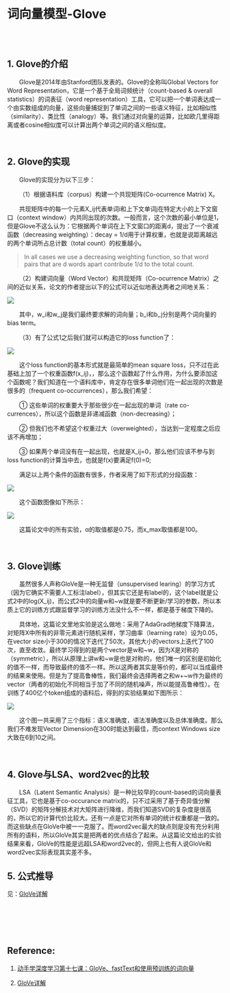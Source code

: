 # 词向量模型-Glove

<br>
<br>

## 1. Glove的介绍

&emsp;&emsp;Glove是2014年由Stanford团队发表的。Glove的全称叫Global Vectors for Word Representation，它是一个基于全局词频统计（count-based & overall statistics）的词表征（word representation）工具，它可以把一个单词表达成一个由实数组成的向量，这些向量捕捉到了单词之间的一些语义特征，比如相似性（similarity）、类比性（analogy）等。我们通过对向量的运算，比如欧几里得距离或者cosine相似度可以计算出两个单词之间的语义相似度。

<br>

## 2. Glove的实现

&emsp;&emsp;Glove的实现分为以下三步：

&emsp;&emsp;（1）根据语料库（corpus）构建一个共现矩阵(Co-ocurrence Matrix) X。

&emsp;&emsp;共现矩阵中的每一个元素X_ij代表单词i和上下文单词j在特定大小的上下文窗口（context window）内共同出现的次数。一般而言，这个次数的最小单位是1，但是Glove不这么认为：它根据两个单词在上下文窗口的距离d，提出了一个衰减函数（decreasing weighting）：decay = 1/d用于计算权重，也就是说距离越远的两个单词所占总计数（total count）的权重越小。

> In all cases we use a decreasing weighting function, so that word pairs that are d words apart contribute 1/d to the total count.

&emsp;&emsp;（2）构建词向量（Word Vector）和共现矩阵（Co-ocurrence Matrix）之间的近似关系，论文的作者提出以下的公式可以近似地表达两者之间地关系：

![](https://upload-images.jianshu.io/upload_images/10947003-d98749e561de7f1a.png?imageMogr2/auto-orient/strip%7CimageView2/2/w/1240)

&emsp;&emsp;其中，w_i和w_j是我们最终要求解的词向量；b_i和b_j分别是两个词向量的bias term。

&emsp;&emsp;（3）有了公式1之后我们就可以构造它的loss function了：

![](https://upload-images.jianshu.io/upload_images/10947003-46f44dd5744f1c76.png?imageMogr2/auto-orient/strip%7CimageView2/2/w/1240)

&emsp;&emsp;这个loss function的基本形式就是最简单的mean square loss，只不过在此基础上加了一个权重函数f(x_ij)，，那么这个函数起了什么作用，为什么要添加这个函数呢？我们知道在一个语料库中，肯定存在很多单词他们在一起出现的次数是很多的（frequent co-occurrences），那么我们希望：

&emsp;&emsp;① 这些单词的权重要大于那些很少在一起出现的单词（rate co-currences），所以这个函数是非递减函数（non-decreasing）；

&emsp;&emsp;② 但我们也不希望这个权重过大（overweighted），当达到一定程度之后应该不再增加；

&emsp;&emsp;③ 如果两个单词没有在一起出现，也就是X_ij=0，那么他们应该不参与到loss function的计算当中去，也就是f(x)要满足f(0)=0;

&emsp;&emsp;满足以上两个条件的函数有很多，作者采用了如下形式的分段函数：

![](https://upload-images.jianshu.io/upload_images/10947003-74a5552a11f4ae80.png?imageMogr2/auto-orient/strip%7CimageView2/2/w/1240)

&emsp;&emsp;这个函数图像如下所示：

![](https://i.imgur.com/zE6t1ig.jpg)

&emsp;&emsp;这篇论文中的所有实验，α的取值都是0.75，而x_max取值都是100。

<br>

## 3. Glove训练

&emsp;&emsp;虽然很多人声称GloVe是一种无监督（unsupervised learing）的学习方式（因为它确实不需要人工标注label），但其实它还是有label的，这个label就是公式2中的log(X_ij)，而公式2中的向量w和~w就是要不断更新/学习的参数，所以本质上它的训练方式跟监督学习的训练方法没什么不一样，都是基于梯度下降的。

&emsp;&emsp;具体地，这篇论文里地实验是这么做地：采用了AdaGrad地梯度下降算法，对矩阵X中所有的非零元素进行随机采样，学习曲率（learning rate）设为0.05，在vector size小于300的情况下迭代了50次，其他大小的vectors上迭代了100次，直至收敛。最终学习得到的是两个vector是w和~w，因为X是对称的（symmetric），所以从原理上讲w和~w是也是对称的，他们唯一的区别是初始化的值不一样，而导致最终的值不一样。所以这两者其实是等价的，都可以当成最终的结果来使用。但是为了提高鲁棒性，我们最终会选择两者之和w+~w作为最终的vector（两者的初始化不同相当于加了不同的随机噪声，所以能提高鲁棒性）。在训练了400亿个token组成的语料后，得到的实验结果如下图所示：

![](https://i.imgur.com/X6eVUJJ.jpg)

&emsp;&emsp;这个图一共采用了三个指标：语义准确度，语法准确度以及总体准确度。那么我们不难发现Vector Dimension在300时能达到最佳，而context Windows size大致在6到10之间。

<br>

## 4. Glove与LSA、word2vec的比较

&emsp;&emsp;LSA（Latent Semantic Analysis）是一种比较早的count-based的词向量表征工具，它也是基于co-occurance matrix的，只不过采用了基于奇异值分解（SVD）的矩阵分解技术对大矩阵进行降维，而我们知道SVD的复杂度是很高的，所以它的计算代价比较大。还有一点是它对所有单词的统计权重都是一致的。而这些缺点在GloVe中被一一克服了。而word2vec最大的缺点则是没有充分利用所有的语料，所以GloVe其实是把两者的优点结合了起来。从这篇论文给出的实验结果来看，GloVe的性能是远超LSA和word2vec的，但网上也有人说GloVe和word2vec实际表现其实差不多。

## 5. 公式推导

见：[GloVe详解](http://www.fanyeong.com/2018/02/19/glove-in-detail/)



<br>
<br>
<br>
<br>

## Reference:

1. [动手学深度学习第十七课：GloVe、fastText和使用预训练的词向量](https://www.youtube.com/watch?v=ioSnNLZSQq0)

2. [GloVe详解](http://www.fanyeong.com/2018/02/19/glove-in-detail/)
